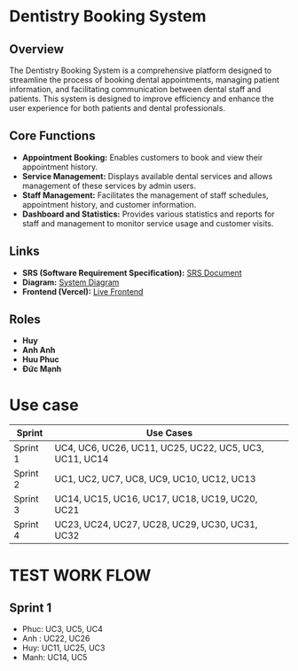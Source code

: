 # Dentistry Booking System

## Overview
The Dentistry Booking System is a comprehensive platform designed to streamline the process of booking dental appointments, managing patient information, and facilitating communication between dental staff and patients. This system is designed to improve efficiency and enhance the user experience for both patients and dental professionals.

## Core Functions
- **Appointment Booking:** Enables customers to book and view their appointment history.
- **Service Management:** Displays available dental services and allows management of these services by admin users.
- **Staff Management:** Facilitates the management of staff schedules, appointment history, and customer information.
- **Dashboard and Statistics:** Provides various statistics and reports for staff and management to monitor service usage and customer visits.

## Links
- **SRS (Software Requirement Specification):** [SRS Document](https://docs.google.com/document/d/1-woQEySvFkJJ0rmm1Cmxhae86M1NNkhjnNEuN7u8aA4/edit?fbclid=IwAR2SaQ50oZuIRd5BgTc7FbD5_yG3FheTy1XL4ngi1sNnOGhl9CWxLJNXj3k)
- **Diagram:** [System Diagram](https://app.diagrams.net/#G1-5mSVBvoR6uAEzkfXT2RGAQlZQ2oUZC8#%7B%22pageId%22%3A%22lsPBUERqXHNC8R6fdQQM%22%7D)
- **Frontend (Vercel):** [Live Frontend](https://dentistry-booking-system-4jgo.vercel.app)

## Roles
- **Huy**
- **Anh Anh** 
- **Huu Phuc** 
- **Đức Mạnh** 

# Use case

| Sprint  | Use Cases                            |
|---------|--------------------------------------|
| Sprint 1| UC4, UC6, UC26, UC11, UC25, UC22, UC5, UC3, UC11, UC14 |
| Sprint 2| UC1, UC2, UC7, UC8, UC9, UC10, UC12, UC13 |
| Sprint 3| UC14, UC15, UC16, UC17, UC18, UC19, UC20, UC21 |
| Sprint 4| UC23, UC24, UC27, UC28, UC29, UC30, UC31, UC32 |            


# TEST WORK FLOW  
## Sprint 1
- Phuc: UC3, UC5, UC4
- Anh : UC22, UC26
- Huy: UC11, UC25, UC3
- Manh: UC14, UC5
